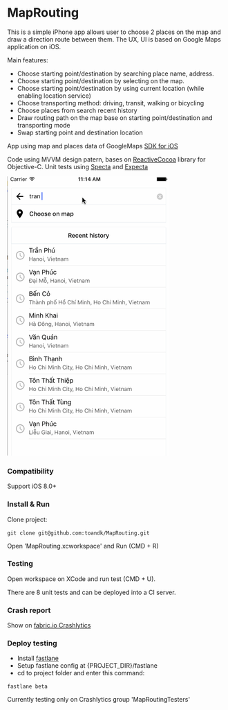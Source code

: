 MapRouting
================
This is a simple iPhone app allows user to choose 2 places on the map and draw a direction route between them. The UX, UI is based on Google Maps application on iOS.

Main features:

- Choose starting point/destination by searching place name, address.  
- Choose starting point/destination by selecting on the map.
- Choose starting point/destination by using current location (while enabling location service)
- Choose transporting method: driving, transit, walking or bicycling
- Choose places from search recent history
- Draw routing path on the map base on starting point/destination and transporting mode
- Swap starting point and destination location


App using map and places data of GoogleMaps [SDK for iOS](https://developers.google.com/maps/documentation/ios-sdk/)

Code using MVVM design patern, bases on [ReactiveCocoa](https://github.com/ReactiveCocoa/ReactiveCocoa) library for Objective-C. Unit tests using [Specta](https://github.com/specta/specta) and [Expecta](https://github.com/specta/expecta)

![image](https://github.com/toandk/MapRouting/blob/master/gif/mr2.gif?raw=true)

### Compatibility
Support iOS 8.0+

### Install & Run
Clone project: 

```
git clone git@github.com:toandk/MapRouting.git
```
Open 'MapRouting.xcworkspace' and Run (CMD + R)

### Testing
Open workspace on XCode and run test (CMD + U).

There are 8 unit tests and can be deployed into a CI server.

### Crash report
Show on [fabric.io Crashlytics](https://fabric.io/tttt3/ios/apps/toandk.maprouting/issues?build=all&event_type=all&time=last-seven-days)

### Deploy testing
- Install [fastlane](https://github.com/fastlane/fastlane)
- Setup fastlane config at {PROJECT_DIR}/fastlane
- cd to project folder and enter this command:

```
fastlane beta
```
Currently testing only on Crashlytics group 'MapRoutingTesters'


